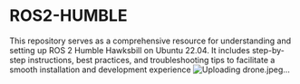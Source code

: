 # ROS2-HUMBLE
This repository serves as a comprehensive resource for understanding and setting up ROS 2 Humble Hawksbill on Ubuntu 22.04. It includes step-by-step instructions, best practices, and troubleshooting tips to facilitate a smooth installation and development experience
![Uploading drone.jpeg…]()

